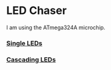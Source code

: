 # LED Chaser

I am using the ATmega324A microchip.

### <a href="Single-LEDs/README.md"> Single LEDs </a>

### <a href="Cascading-LEDs/README.md"> Cascading LEDs </a>
